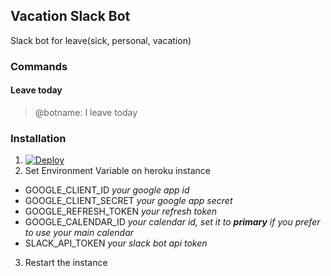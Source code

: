 ## Vacation Slack Bot

Slack bot for leave(sick, personal, vacation)

### Commands
#### Leave today
> @botname: I leave today

### Installation
1. [![Deploy](https://www.herokucdn.com/deploy/button.svg)](https://www.heroku.com/deploy/?template=https://github.com/ice5050/vacation-slack-bot)
2. Set Environment Variable on heroku instance
  - GOOGLE_CLIENT_ID _your google app id_
  - GOOGLE_CLIENT_SECRET _your google app secret_  
  - GOOGLE_REFRESH_TOKEN _your refresh token_
  - GOOGLE_CALENDAR_ID _your calendar id, set it to **primary** if you prefer to use your main calendar_
  - SLACK_API_TOKEN _your slack bot api token_
3. Restart the instance
